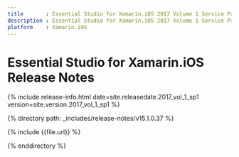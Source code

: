 ```yaml
---
title       : Essential Studio for Xamarin.iOS 2017 Volume 1 Service Pack 1 Release Notes
description : Essential Studio for Xamarin.iOS 2017 Volume 1 Service Pack 1 Release Notes
platform    : Xamarin.iOS
---
```


# Essential Studio for Xamarin.iOS Release Notes

{% include release-info.html date=site.releasedate.2017_vol_1_sp1 version=site.version.2017_vol_1_sp1 %} 

{% directory path: _includes/release-notes/v15.1.0.37 %}

{% include {{file.url}} %}

{% enddirectory %}